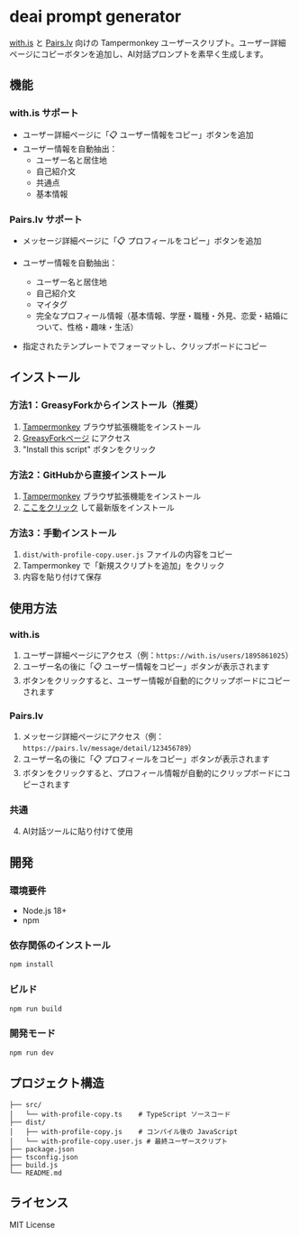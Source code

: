 # deai prompt generator

[with.is](https://with.is) と [Pairs.lv](https://pairs.lv) 向けの Tampermonkey ユーザースクリプト。ユーザー詳細ページにコピーボタンを追加し、AI対話プロンプトを素早く生成します。

## 機能

### with.is サポート
- ユーザー詳細ページに「📋 ユーザー情報をコピー」ボタンを追加
- ユーザー情報を自動抽出：
  - ユーザー名と居住地
  - 自己紹介文
  - 共通点
  - 基本情報

### Pairs.lv サポート
- メッセージ詳細ページに「📋 プロフィールをコピー」ボタンを追加
- ユーザー情報を自動抽出：
  - ユーザー名と居住地
  - 自己紹介文
  - マイタグ
  - 完全なプロフィール情報（基本情報、学歴・職種・外見、恋愛・結婚について、性格・趣味・生活）

- 指定されたテンプレートでフォーマットし、クリップボードにコピー

## インストール

### 方法1：GreasyForkからインストール（推奨）
1. [Tampermonkey](https://www.tampermonkey.net/) ブラウザ拡張機能をインストール
2. [GreasyForkページ](https://greasyfork.org/scripts/552862-with-profile-copy) にアクセス
3. "Install this script" ボタンをクリック

### 方法2：GitHubから直接インストール
1. [Tampermonkey](https://www.tampermonkey.net/) ブラウザ拡張機能をインストール
2. [ここをクリック](https://github.com/thelastfantasy/with-profile-copy/releases/latest/download/with-profile-copy.user.js) して最新版をインストール

### 方法3：手動インストール
1. `dist/with-profile-copy.user.js` ファイルの内容をコピー
2. Tampermonkey で「新規スクリプトを追加」をクリック
3. 内容を貼り付けて保存

## 使用方法

### with.is
1. ユーザー詳細ページにアクセス（例：`https://with.is/users/1895861025`）
2. ユーザー名の後に「📋 ユーザー情報をコピー」ボタンが表示されます
3. ボタンをクリックすると、ユーザー情報が自動的にクリップボードにコピーされます

### Pairs.lv
1. メッセージ詳細ページにアクセス（例：`https://pairs.lv/message/detail/123456789`）
2. ユーザー名の後に「📋 プロフィールをコピー」ボタンが表示されます
3. ボタンをクリックすると、プロフィール情報が自動的にクリップボードにコピーされます

### 共通
4. AI対話ツールに貼り付けて使用

## 開発

### 環境要件
- Node.js 18+
- npm

### 依存関係のインストール
```bash
npm install
```

### ビルド
```bash
npm run build
```

### 開発モード
```bash
npm run dev
```

## プロジェクト構造

```
├── src/
│   └── with-profile-copy.ts    # TypeScript ソースコード
├── dist/
│   ├── with-profile-copy.js    # コンパイル後の JavaScript
│   └── with-profile-copy.user.js # 最終ユーザースクリプト
├── package.json
├── tsconfig.json
├── build.js
└── README.md
```

## ライセンス

MIT License